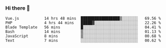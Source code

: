 ### Hi there 👋

<!--START_SECTION:waka-->

```text
Vue.js           14 hrs 48 mins  █████████████████▒░░░░░░░   69.56 %
PHP              4 hrs 44 mins   █████▓░░░░░░░░░░░░░░░░░░░   22.26 %
Blade Template   56 mins         █░░░░░░░░░░░░░░░░░░░░░░░░   04.41 %
Bash             14 mins         ▒░░░░░░░░░░░░░░░░░░░░░░░░   01.13 %
JavaScript       8 mins          ▒░░░░░░░░░░░░░░░░░░░░░░░░   00.68 %
Text             7 mins          ░░░░░░░░░░░░░░░░░░░░░░░░░   00.62 %
```

<!--END_SECTION:waka-->

<!--
**Jonas-VanHaeken/Jonas-VanHaeken** is a ✨ _special_ ✨ repository because its `README.md` (this file) appears on your GitHub profile.

Here are some ideas to get you started:

- 🔭 I’m currently working on ...
- 🌱 I’m currently learning ...
- 👯 I’m looking to collaborate on ...
- 🤔 I’m looking for help with ...
- 💬 Ask me about ...
- 📫 How to reach me: ...
- 😄 Pronouns: ...
- ⚡ Fun fact: ...
-->
